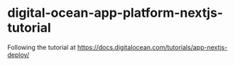 # digital-ocean-app-platform-nextjs-tutorial
Following the tutorial at https://docs.digitalocean.com/tutorials/app-nextjs-deploy/
